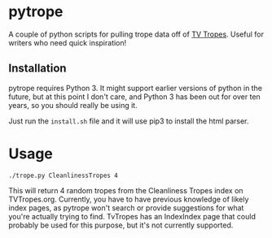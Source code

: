 # pytrope
A couple of python scripts for pulling trope data off of [TV Tropes](https://tvtropes.org). Useful for writers who need quick inspiration!

## Installation

pytrope requires Python 3. It might support earlier versions of python in the future, but at this point I don't care, and Python 3 has been out for over ten years, so you should really be using it.

Just run the `install.sh` file and it will use pip3 to install the html parser.

# Usage

`./trope.py CleanlinessTropes 4`

This will return 4 random tropes from the Cleanliness Tropes index on TVTropes.org. Currently, you have to have previous knowledge of likely index pages, as pytrope won't search or provide suggestions for what you're actually trying to find. TvTropes has an IndexIndex page that could probably be used for this purpose, but it's not currently supported.
